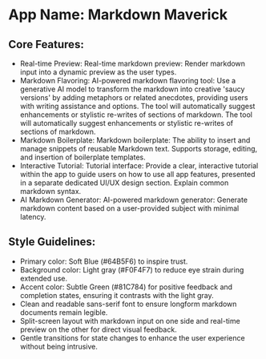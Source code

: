 # **App Name**: Markdown Maverick

## Core Features:

- Real-time Preview: Real-time markdown preview: Render markdown input into a dynamic preview as the user types.
- Markdown Flavoring: AI-powered markdown flavoring tool: Use a generative AI model to transform the markdown into creative 'saucy versions' by adding metaphors or related anecdotes, providing users with writing assistance and options. The tool will automatically suggest enhancements or stylistic re-writes of sections of markdown. The tool will automatically suggest enhancements or stylistic re-writes of sections of markdown.
- Markdown Boilerplate: Markdown boilerplate: The ability to insert and manage snippets of reusable Markdown text. Supports storage, editing, and insertion of boilerplate templates.
- Interactive Tutorial: Tutorial interface:  Provide a clear, interactive tutorial within the app to guide users on how to use all app features, presented in a separate dedicated UI/UX design section. Explain common markdown syntax.
- AI Markdown Generator: AI-powered markdown generator: Generate markdown content based on a user-provided subject with minimal latency.

## Style Guidelines:

- Primary color: Soft Blue (#64B5F6) to inspire trust.
- Background color: Light gray (#F0F4F7) to reduce eye strain during extended use.
- Accent color: Subtle Green (#81C784) for positive feedback and completion states, ensuring it contrasts with the light gray.
- Clean and readable sans-serif font to ensure longform markdown documents remain legible.
- Split-screen layout with markdown input on one side and real-time preview on the other for direct visual feedback.
- Gentle transitions for state changes to enhance the user experience without being intrusive.